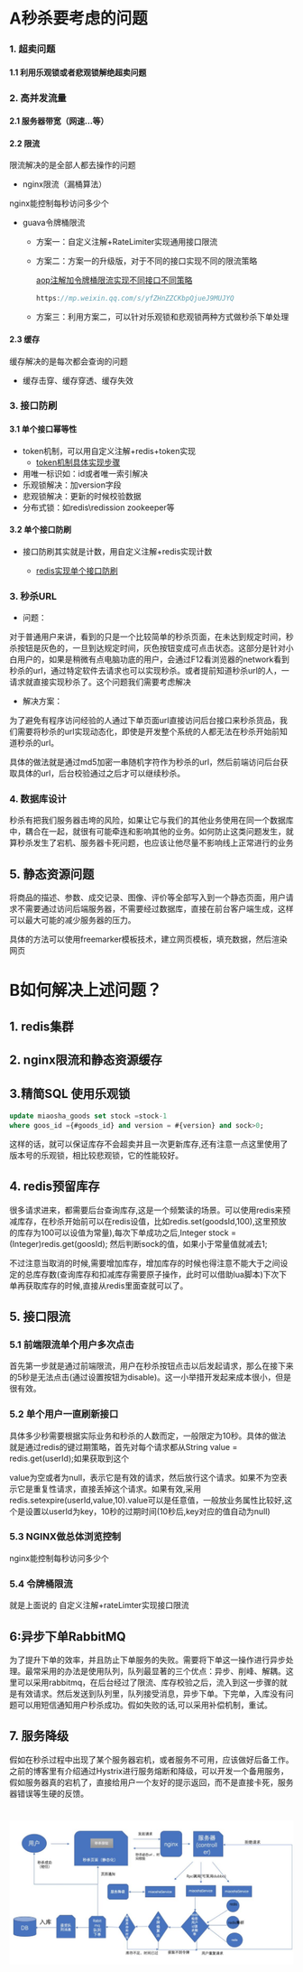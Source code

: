 # A秒杀要考虑的问题

### 1. 超卖问题

#### 1.1 利用乐观锁或者悲观锁解绝超卖问题

### 2. 高并发流量

#### 2.1 服务器带宽（网速...等）

#### 2.2 限流

限流解决的是全部人都去操作的问题

- nginx限流（漏桶算法）

nginx能控制每秒访问多少个

- guava令牌桶限流
  - 方案一：自定义注解+RateLimiter实现通用接口限流

  - 方案二：方案一的升级版，对于不同的接口实现不同的限流策略

     [aop注解加令牌桶限流实现不同接口不同策略](https://mp.weixin.qq.com/s/yfZHnZZCKbpQjueJ9MUJYQ)

    ```java
    https://mp.weixin.qq.com/s/yfZHnZZCKbpQjueJ9MUJYQ
    ```

  - 方案三：利用方案二，可以针对乐观锁和悲观锁两种方式做秒杀下单处理

#### 2.3 缓存

缓存解决的是每次都会查询的问题



- 缓存击穿、缓存穿透、缓存失效



### 3. 接口防刷

#### 3.1 单个接口幂等性

- token机制，可以用自定义注解+redis+token实现
  - [token机制具体实现步骤](https://blog.csdn.net/qq_39455116/article/details/99314489)
- 用唯一标识如：id或者唯一索引解决
- 乐观锁解决：加version字段
- 悲观锁解决：更新的时候校验数据
- 分布式锁：如redis\redission zookeeper等

#### 3.2 单个接口防刷

- 接口防刷其实就是计数，用自定义注解+redis实现计数

  - [redis实现单个接口防刷](https://mp.weixin.qq.com/s/vyQZvJm5sjnEnrpi1siP2A)


### 3. 秒杀URL

- 问题：

对于普通用户来讲，看到的只是一个比较简单的秒杀页面，在未达到规定时间，秒杀按钮是灰色的，一旦到达规定时间，灰色按钮变成可点击状态。这部分是针对小白用户的，如果是稍微有点电脑功底的用户，会通过F12看浏览器的network看到秒杀的url，通过特定软件去请求也可以实现秒杀。或者提前知道秒杀url的人，一请求就直接实现秒杀了。这个问题我们需要考虑解决

- 解决方案：

为了避免有程序访问经验的人通过下单页面url直接访问后台接口来秒杀货品，我们需要将秒杀的url实现动态化，即使是开发整个系统的人都无法在秒杀开始前知道秒杀的url。

具体的做法就是通过md5加密一串随机字符作为秒杀的url，然后前端访问后台获取具体的url，后台校验通过之后才可以继续秒杀。

###  4. 数据库设计

秒杀有把我们服务器击垮的风险，如果让它与我们的其他业务使用在同一个数据库中，耦合在一起，就很有可能牵连和影响其他的业务。如何防止这类问题发生，就算秒杀发生了宕机、服务器卡死问题，也应该让他尽量不影响线上正常进行的业务

## 5. 静态资源问题

将商品的描述、参数、成交记录、图像、评价等全部写入到一个静态页面，用户请求不需要通过访问后端服务器，不需要经过数据库，直接在前台客户端生成，这样可以最大可能的减少服务器的压力。

具体的方法可以使用freemarker模板技术，建立网页模板，填充数据，然后渲染网页



# B如何解决上述问题？

## 1. redis集群



## 2. nginx限流和静态资源缓存



## 3.精简SQL 使用乐观锁

```sql
update miaosha_goods set stock =stock-1 
where goos_id ={#goods_id} and version = #{version} and sock>0;
```

这样的话，就可以保证库存不会超卖并且一次更新库存,还有注意一点这里使用了版本号的乐观锁，相比较悲观锁，它的性能较好。

## 4. redis预留库存

很多请求进来，都需要后台查询库存,这是一个频繁读的场景。可以使用redis来预减库存，在秒杀开始前可以在redis设值，比如redis.set(goodsId,100),这里预放的库存为100可以设值为常量),每次下单成功之后,Integer stock = (Integer)redis.get(goosId); 然后判断sock的值，如果小于常量值就减去1;

不过注意当取消的时候,需要增加库存，增加库存的时候也得注意不能大于之间设定的总库存数(查询库存和扣减库存需要原子操作，此时可以借助lua脚本)下次下单再获取库存的时候,直接从redis里面查就可以了。

## 5. 接口限流

### 5.1 前端限流单个用户多次点击

首先第一步就是通过前端限流，用户在秒杀按钮点击以后发起请求，那么在接下来的5秒是无法点击(通过设置按钮为disable)。这一小举措开发起来成本很小，但是很有效。

### 5.2 单个用户一直刷新接口

具体多少秒需要根据实际业务和秒杀的人数而定，一般限定为10秒。具体的做法就是通过redis的键过期策略，首先对每个请求都从String value = redis.get(userId);如果获取到这个

value为空或者为null，表示它是有效的请求，然后放行这个请求。如果不为空表示它是重复性请求，直接丢掉这个请求。如果有效,采用redis.setexpire(userId,value,10).value可以是任意值，一般放业务属性比较好,这个是设置以userId为key，10秒的过期时间(10秒后,key对应的值自动为null)

### 5.3  NGINX做总体浏览控制

nginx能控制每秒访问多少个

### 5.4 令牌桶限流

就是上面说的 自定义注解+rateLimter实现接口限流




## 6:异步下单RabbitMQ

为了提升下单的效率，并且防止下单服务的失败。需要将下单这一操作进行异步处理。最常采用的办法是使用队列，队列最显著的三个优点：异步、削峰、解耦。这里可以采用rabbitmq，在后台经过了限流、库存校验之后，流入到这一步骤的就是有效请求。然后发送到队列里，队列接受消息，异步下单。下完单，入库没有问题可以用短信通知用户秒杀成功。假如失败的话,可以采用补偿机制，重试。



## 7. 服务降级

假如在秒杀过程中出现了某个服务器宕机，或者服务不可用，应该做好后备工作。之前的博客里有介绍通过Hystrix进行服务熔断和降级，可以开发一个备用服务，假如服务器真的宕机了，直接给用户一个友好的提示返回，而不是直接卡死，服务器错误等生硬的反馈。





# 

![](./img/640.jpg)

